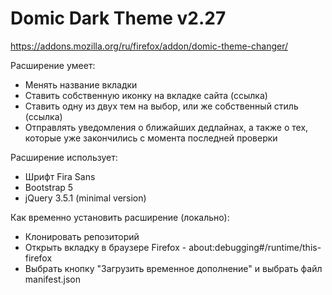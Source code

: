 # Domic Dark Theme v2.27
https://addons.mozilla.org/ru/firefox/addon/domic-theme-changer/

Расширение умеет:
- Менять название вкладки
- Ставить собственную иконку на вкладке сайта (ссылка)
- Ставить одну из двух тем на выбор, или же собственный стиль (ссылка)
- Отправлять уведомления о ближайших дедлайнах, а также о тех, которые уже закончились с момента последней проверки


Расширение использует:
- Шрифт Fira Sans
- Bootstrap 5
- jQuery 3.5.1 (minimal version)


Как временно установить расширение (локально):
- Клонировать репозиторий
- Открыть вкладку в браузере Firefox - about:debugging#/runtime/this-firefox
- Выбрать кнопку "Загрузить временное дополнение" и выбрать файл manifest.json
